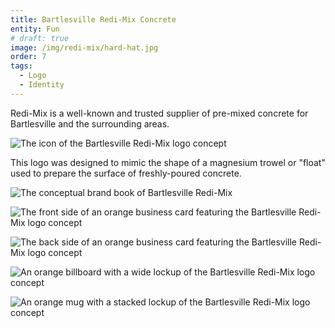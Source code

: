 ```yaml
---
title: Bartlesville Redi-Mix Concrete
entity: Fun
# draft: true
image: /img/redi-mix/hard-hat.jpg
order: 7
tags:
  - Logo
  - Identity
---
```


Redi-Mix is a well-known and trusted supplier of pre-mixed concrete for Bartlesville and the surrounding areas.

![The icon of the Bartlesville Redi-Mix logo concept](/img/redi-mix/logo.svg)

This logo was designed to mimic the shape of a magnesium trowel or "float" used to prepare the surface of freshly-poured concrete.

![The conceptual brand book of Bartlesville Redi-Mix](/img/redi-mix/brand-book.jpg)

![The front side of an orange business card featuring the Bartlesville Redi-Mix logo concept](/img/redi-mix/business-card-front.jpg)

![The back side of an orange business card featuring the Bartlesville Redi-Mix logo concept](/img/redi-mix/business-card-back.jpg)

![An orange billboard with a wide lockup of the Bartlesville Redi-Mix logo concept](/img/redi-mix/billboard.jpg)

![An orange mug with a stacked lockup of the Bartlesville Redi-Mix logo concept](/img/redi-mix/mug.jpg)